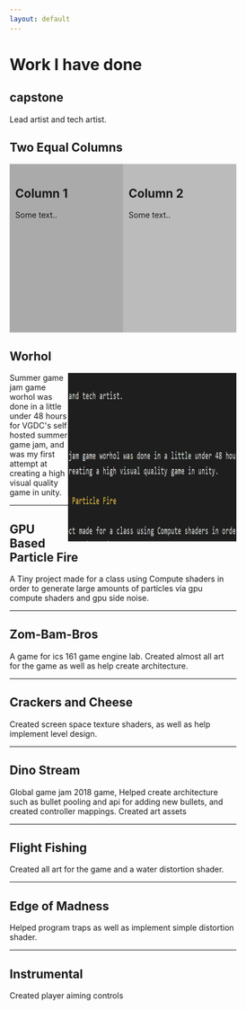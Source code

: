 ```yaml
---
layout: default
---
```


# Work I have done

## capstone

Lead artist and tech artist.

<style>
* {
    box-sizing: border-box;
}

/* Create two equal columns that floats next to each other */
.column {
    float: left;
    width: 50%;
    padding: 10px;
    height: 300px; /* Should be removed. Only for demonstration */
}

/* Clear floats after the columns */
.row:after {
    content: "";
    display: table;
    clear: both;
}
</style>
</head>
<body>

<h2>Two Equal Columns</h2>

<div class="row">
  <div class="column" style="background-color:#aaa;">
    <h2>Column 1</h2>
    <p>Some text..</p>
  </div>
  <div class="column" style="background-color:#bbb;">
    <h2>Column 2</h2>
    <p>Some text..</p>
  </div>
</div>

</body>
</html>



## Worhol

<img src="Capture.PNG" alt="Capture.PNG" width="300" height="300" align="right">Summer game jam game worhol was done in a little under 48 hours for VGDC's self hosted summer game jam, and was my first attempt at creating a high visual quality game in unity.

---

## GPU Based Particle Fire

A Tiny project made for a class using Compute shaders in order to generate large amounts of particles via gpu compute shaders and gpu side noise.

---

## Zom-Bam-Bros

A game for ics 161 game engine lab. Created almost all art for the game as well as help create architecture.

---

## Crackers and Cheese

Created screen space texture shaders, as well as help implement level design.

---

## Dino Stream

Global game jam 2018 game, Helped create architecture such as bullet pooling and api for adding new bullets, and created controller mappings. Created art assets

---

## Flight Fishing

Created all art for the game and a water distortion shader.

---

## Edge of Madness

Helped program traps as well as implement simple distortion shader.

---

## Instrumental

Created player aiming controls